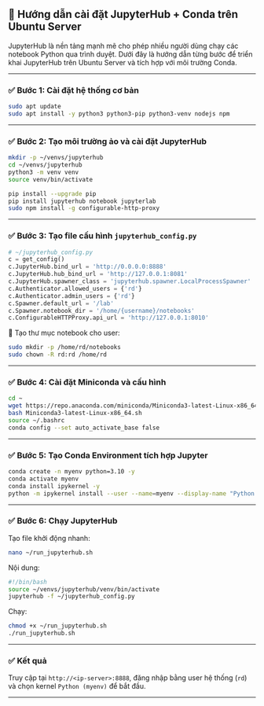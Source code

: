 
## 🧪 Hướng dẫn cài đặt JupyterHub + Conda trên Ubuntu Server

JupyterHub là nền tảng mạnh mẽ cho phép nhiều người dùng chạy các notebook Python qua trình duyệt. Dưới đây là hướng dẫn từng bước để triển khai JupyterHub trên Ubuntu Server và tích hợp với môi trường Conda.

---

### ✅ Bước 1: Cài đặt hệ thống cơ bản

```bash
sudo apt update
sudo apt install -y python3 python3-pip python3-venv nodejs npm
```

---

### ✅ Bước 2: Tạo môi trường ảo và cài đặt JupyterHub

```bash
mkdir -p ~/venvs/jupyterhub
cd ~/venvs/jupyterhub
python3 -m venv venv
source venv/bin/activate

pip install --upgrade pip
pip install jupyterhub notebook jupyterlab
sudo npm install -g configurable-http-proxy
```

---

### ✅ Bước 3: Tạo file cấu hình `jupyterhub_config.py`

```python
# ~/jupyterhub_config.py
c = get_config()
c.JupyterHub.bind_url = 'http://0.0.0.0:8888'
c.JupyterHub.hub_bind_url = 'http://127.0.0.1:8081'
c.JupyterHub.spawner_class = 'jupyterhub.spawner.LocalProcessSpawner'
c.Authenticator.allowed_users = {'rd'}
c.Authenticator.admin_users = {'rd'}
c.Spawner.default_url = '/lab'
c.Spawner.notebook_dir = '/home/{username}/notebooks'
c.ConfigurableHTTPProxy.api_url = 'http://127.0.0.1:8010'
```

📁 Tạo thư mục notebook cho user:

```bash
sudo mkdir -p /home/rd/notebooks
sudo chown -R rd:rd /home/rd
```

---

### ✅ Bước 4: Cài đặt Miniconda và cấu hình

```bash
cd ~
wget https://repo.anaconda.com/miniconda/Miniconda3-latest-Linux-x86_64.sh
bash Miniconda3-latest-Linux-x86_64.sh
source ~/.bashrc
conda config --set auto_activate_base false
```

---

### ✅ Bước 5: Tạo Conda Environment tích hợp Jupyter

```bash
conda create -n myenv python=3.10 -y
conda activate myenv
conda install ipykernel -y
python -m ipykernel install --user --name=myenv --display-name "Python (myenv)"
```

---

### ✅ Bước 6: Chạy JupyterHub

Tạo file khởi động nhanh:

```bash
nano ~/run_jupyterhub.sh
```

Nội dung:

```bash
#!/bin/bash
source ~/venvs/jupyterhub/venv/bin/activate
jupyterhub -f ~/jupyterhub_config.py
```

Chạy:

```bash
chmod +x ~/run_jupyterhub.sh
./run_jupyterhub.sh
```

---

### ✅ Kết quả

Truy cập tại `http://<ip-server>:8888`, đăng nhập bằng user hệ thống (`rd`) và chọn kernel `Python (myenv)` để bắt đầu.

---


